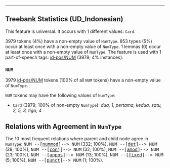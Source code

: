 

--------------------------------------------------------------------------------

## Treebank Statistics (UD_Indonesian)

This feature is universal.
It occurs with 1 different values: `Card`.

3979 tokens (4%) have a non-empty value of `NumType`.
853 types (5%) occur at least once with a non-empty value of `NumType`.
1 lemmas (0) occur at least once with a non-empty value of `NumType`.
The feature is used with 1 part-of-speech tags: [id-pos/NUM]() (3979; 4% instances).

### `NUM`

3979 [id-pos/NUM]() tokens (100% of all `NUM` tokens) have a non-empty value of `NumType`.

`NUM` tokens may have the following values of `NumType`:

* `Card` (3979; 100% of non-empty `NumType`): <em>dua, 1, pertama, kedua, satu, 2, 5, 3, tiga, 4</em>

## Relations with Agreement in `NumType`

The 10 most frequent relations where parent and child node agree in `NumType`:
<tt>NUM --[<a href="../dep/nummod.html">nummod</a>]--> NUM</tt> (332; 100%),
<tt>NUM --[<a href="../dep/det.html">det</a>]--> NUM</tt> (38; 100%),
<tt>NUM --[<a href="../dep/conj.html">conj</a>]--> NUM</tt> (32; 100%),
<tt>NUM --[<a href="../dep/amod.html">amod</a>]--> NUM</tt> (23; 100%),
<tt>NUM --[<a href="../dep/appos.html">appos</a>]--> NUM</tt> (13; 100%),
<tt>NUM --[<a href="../dep/fixed.html">fixed</a>]--> NUM</tt> (5; 100%),
<tt>NUM --[<a href="../dep/punct.html">punct</a>]--> NUM</tt> (1; 100%).

